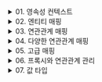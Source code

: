 

<details>
<summary>01. 영속성 컨텍스트 </summary>
<div markdown="1">

### 영속성 컨텍스트
- 엔티티를 영구 저장하는 환경

### 엔티티의 생명주기
- 비영속
  - (new/transient) 영속성 컨텍스트와 전혀 관계가 없는 새로운 상태
- 영속
  - 영속성 컨텍스트에 관리되는 상태
- 준영속
  - 영속성 컨텍스트에 저장되었다가 분리된 상태
- 삭제
  - 삭제된 상태 
  - em.remove(member) 객체 자체를 삭제

![img.png](imgs/img.png)

### 영속성 컨텍스트를 사용하여 얻는 이점
- 강의에서도 얘기했지만 항상 어떤 것과 어떤 것을 매핑하는 중간계층의 컨텍스트를 사용할 경우 크게 두 가지의 이점을 얻을 수 있다
1. buffered 작업
2. 캐시 이용
- 영속성 컨텍스트 역시 RDB와 객체 엔티티간의 매핑으로써 다음의 이점을 얻을 수 있다
  - 1차 캐시 
    - em.persist로 객체를 영속화 할 경우 em.find할 때 1차 캐시에서 조회할 수 있다.
    - DB connection과 반복되는 쿼리 작업을 을 줄일 수 있다.
    - 만약 em.find를 한경우 cache miss가 나면 DB에서 꺼내와서 1차 캐시에 객체를 담아 둔다.
  - 동일성 보장
    - Member a = em.find(Member.class, 1L);
    - Member b = em.find(Member.class, 1L);
    - a == b가 성립한다. 
    - 어려운 말로 1차 캐시로 반복 가능한 읽기 등급의 트랜잭션 격리 수준을 데이터베이스가 아닌 애플리케이션 차원에서 제공한다고 표현할 수 있다
  - 쓰기 지연
    - 트랜잭션을 지원하는 쓰기 지연
    - em.persist는 객체를 영속화 할 뿐 sql을 실행시키지 않는다.
    - 커밋하는 순간 데이터가 영구화 된다.
    - flush: 데이터베이스에 sql 저장소에 있는 쿼리들을 실행시켜 영속성 컨텍스트와 DB의 내용을 동기화
      - 다만 flush 후 커밋하지 않으면 트랜잭션 단위 roll back이 가능한 상태이다.
    ![img.png](img.png)
  - 변경 감지
    - 이전 실전편에서 데이터를 수정할 경우 memberA.setUsername("h");와 같이 수정하고 따로 persist 할 필요가 없는 것을 보았었다
    - 이와 같은 과정이 가능한 것은 영속성 컨텍스트에 엔티티와 스냅샷을 비교하는 과정이 있기 때문 
    ![img_1.png](img_1.png)
  - 지연 로딩
- 
</div>
</details>


<details>
<summary>02. 엔티티 매핑 </summary>
<div markdown="1">

### @Entitiy
- @Entity가 붙은 클래스는 jpa가 관리, 엔티티라 한다.
- 테이블과 객체를 매핑할 클래스에 @Entity를 붙여주면 된다.
- 어노테이션을 사용하기 위해서 기본 생성자 필수!(접근 제어는 public 혹은 protected)
- final 클래스, enum, interface, inner 클래스는 사용 불가
- 저장할 필드에 final 사용 X

### 데이터베이스 스키마 자동 생성
- DDL을 애플리케이션 실행 시점에 자동 생성
- propertiy 파일에 DDL 행동의 속성을 설정할 수 있는데 create, create-drop, update, validate, none과 같은 속성들이 있다 
- 운영 장비에는 절대 create, create-drop, update를 사용하지 말자 (전부 지워버리는 수가 있다)
- 개발 초기 단계는 create 또는 update
- 많은 개발자들이 모여서 사용하는 테스트 서버는 update 또는 validate
- 스테이징과 운영 서버는 validate 또는 none을 사용하자

### 필드와 컬럼 매핑
### @Column
  - name: 필드와 매핑할 테이블의 컬럼 이름
  - insertable, updatable: 등록, 변경 가능 여부
  - nullable: 컬럼에 유니크 제약조건을 걸 때 사용
  - columnDefinition: 데이터베이스 컬럼 정보를 직접 줄 수 있다. 
    - ex) varchar(100) default ‘EMPTY'
  - length: 문자 길이 제약 조건
  - precision, scale: bigDecimal 타입에서 사용 floating number의 정밀도와 scale 지정
### @Enumerated
  - 자바 enum 타입을 매핑할 때 사용
  - 두가지 ORDINAL과 STRING 이쓴ㄴ데 항상 STRING을 사용하도록 하자 
### @Temporal
  - 날짜 타입을 매핑할 떄 사용
  - but 충분히 높은 버젼의 hibernate을 사용하고 있다면 LocalDate, LocalDateTime을 @Temporal없이 사용 가능
### @Lob
  - 데이터베이스 BLOB, CLOB 타입과 매핑
  - 지정할 수 있는 속성 없음
  - 매핑하는 필드 타입이 문자면 CLOB 매핑, 나머지는 BLOB 매핑
### @Transient
  - 필드 매핑 X
  - 데이터베이스에 저장 X

### 기본 키 매핑 어노테이션

### @Id
- PK임을 알림
### @GeneratedValue
- 키를 자동 생성 하도록 설정
- Strategies
  - IDENTITY: 데이터베이스에 위임
    - DB에 넣을 때 null로 주고 DB에서 키를 알아서 생성하도록 위임한다
    - 다만 persist 시점에 영속성 컨텍스트에서 관리하기 위해 SQL을 flush시점이 아니더라도 persist 시점에 바로 푸쉬한다.  
    - 버퍼의 장점을 누리지 못하지만 생각보다 cardinal한 성능저하는 일어나지 않음
  - SEQUENCE: 데이터베이스 시퀀스 오브젝트 사용
    - 오라클에서 많이 사용
    - jpa가 시퀀스 값을 db로 부터 가져와서 메모리에 저장한다. 
    - 데이터 베이스에 call next value 쿼리를 보내어 시퀀스 오브젝트의 값을 가져온다
    - 시퀀스 값은 db에서 미리 정의 되어 있는 것이 IDENTITY와의 차이점 (가져온 후에 영속성 컨텍스트에 저장하는 것도 차이점)
    - 시퀀스 제네레이터는 커스텀 가능
      - 특히 주의 깊게 볼 속성은 allocationSize
      - allocationSize = 50(default)으로 하면 DB에서 시퀀스를 가져올 때 50개를 가져와서 로컬 메모리에 저장할 수 있다
      - 1번 할때마다 네트워크를 타면 부담스러우니 allocationSize이용하면 성능 최적화를 이룰 수 있다
      - 이론적으로는 사이즈가 크면 클수록 좋지만 웹서버를 내리는 시점에 id 값의 구멍이 생길 수 있다 (굳이 구멍 생겨도 문제는 없지만)
  - TABLE: 키 생성용 테이블 사용, 모든 DB에서 사용
    - 테이블을 직접사용하다 보니 락도 걸릴 수 있고 성능이 떨어질 수 있음
    - 잘 사용되는 매핑 전략은 아님
  - AUTO: 방언에 따라 자동 지정, default
- 결론은 뭘쓰냐!? 
  - 기본 키는 null이면 안되고 유일해야 하고 변하면 안된다.(서비스의 요소를 pk로 끌어오지 말자)
  - 권장: Long형 + 대체키 + 키 생성전략 사용(AUTO_INCREMENT나 SEQUENCE 전략 사용)
- 

</div>
</details>



<details>
<summary>03. 연관관계 매핑 </summary>
<div markdown="1">

### 데이터 중심 연관관계 모델링
- 회원과 팀이 있고 회원과 팀이 다대일 관계를 맺는 경우를 생각해보자
- 회원 엔티티에 teamId 속성을 두어 객체 간의 연관관계를 맺었다면 이는 객체를 테이블에 맞추어 모델링 한 것
  - 참조 대신에 외래 키를 그대로 사용한 것이다. (실제로 테이블이 이러한 구성)
  - 이는 객체 지향적인 방법은 아니다. 
- 객체를 테이블에 맞추어 데이터 중심으로 모델링 하면, 협력 관계를 만들 수 없다. 
  - 테이블은 외래 키로 조인을 사용해서 연관된 테이블을 찾겠지만 객체는 참조를 이용해서 연관된 객체를 찾아야 하기 때문
  - 테이블과 객체 사이에는 이런 큰 간격이 있다

### 객체 지향 모델링
- 회원과 팀이 있고 회원과 팀이 다대일 관계를 맺는 경우 Member 클래스의 필드에 Team 필드가 존재한다면 Member객체는 참조값을 이용해 연관관계를 맺게 된다.
- 객체 지향적으로 모델링 하면 객체의 참조와 테이블의 외래키를 매핑하게 되는 것이다.
- 결국 jpa가 연관관계 매핑에서 객체와 테이블의 간극을 매핑하는 것

### 단방향 연관관계와 양방향 연관관계
### 단방향
![img_2.png](img_2.png)
- 멤버는 팀의 참조값을 가지고 있어 연관관계를 맺지만 팀은 Member로 향하는 연관관계를 가지고 있지 않다. 

### 양방향 
![img_3.png](img_3.png)
- 멤버에서 팀으로의 연관관계뿐만 아니라 역방향 연관관계 역시 가지고 있다 

### 객체와 테이블이 관계를 맺는 차이
- 객체와 테이블간의 연관관계를 맺는 차이를 이해해야 jpa에서 연관관계를 매핑하는 블랙박스를 이해할 수 있다.
- 객체의 양방향 관계는 사실 양방향 관계가 아니라 서로 다른 단방향 관계 2개다 (단방향에서 역방향을 추가해준 것일 뿐)
- 반면 테이블은 외래 키 하나로 두 테이블의 연관관계를 관리하는데 이는 양방향 연관관계이다.(양쪽으로 모두 join 가능)
- 따라서 테이블은 두 테이블 중 하나로 외래키를 관리해야 한다. 
- 외래키를 가지고 있는 쪽은 연관관계의 주인이 되는데 객체의 연관관계를 매핑하려면 이러한 특성에 주목해야 함 

### 연관관계의 주인
- 객체의 두 관계 중 하나를 연관관계의 주인으로 지정해야 한다.
- 연관관계의 주인만이 외래 키를 관리
- 주인이 아닌쪽은 읽기만 가능
- 주인은 mappedBy 속성 사용X
- 주인이 아니면 mappedBy 속성으로 주인 지정
- 객체에서 연관관계의 주인은 외래키가 있는 곳으로 설정해야 함 (de facto standard)

### 양방향 매핑 시 가장 많이 하는 실수
![img_4.png](img_4.png)
- 연관관계의 주인이 아닌 1쪽 엔티티에만 추가를 해준 후에 member 테이블의 TEAM_ID를 살펴보면 null로 지정되어 있다.
- 연관 관계의 주인은 연관 관계를 갖는 두 객체 사이에서 조회,저장,수정,삭제를 모두 할 수 있지만 연관관계의 주인이 아니면 조회만 가능하다. 
  ### 왜??
    - 멤버에서 팀을 바꾸든지 팀에서 멤버를 바꾸든지 객체 입장에서는 두 방법 다 맞는 방법이긴 하다
    - 하지만 객체에서 이렇게 양방향 연관 관계의 관리 포인트가 두 곳일 때는 테이블과 매핑을 담당하는 JPA에게 혼란을 주게 됨
    - 그렇기 때문에 두 객체 사이의 연관 관계의 주인을 정해서 관리 포인트를 한 곳으로 좁혀 주는 것이 mappedBy인 것! 
  ### 그렇다면 연관관계의 주인만 제어하면 되나?
  - 데이터베이스만 생각했을 때는 맞겠지만 객체를 생각해보면 둘 다 변경해주는 것이 좋다. 두 참조를 사용하는 순수한 두 객체의 데이터 동기화를 위한 것임

### 다음을 권장한다
- 단방향 매핑만으로도 사실 연관관계 매핑은 완료 된 것
- 양방향 매핑은 반대 방향으로 조회(객체 그래프 탐색) 기능이 추가 된 것 뿐
- 단방향 매핑을 잘 수행하는 것이 중요하고 양방향은 필요할 때 추가해도 된다.
- 사실 단방향이 깔끔하다.
  - 문맥상으로도 주문서를 보고 주문에 관한 정보를 찾는 것이 일반적
  - 즉 중간 테이블을 통해 쿼리를 시작하는 것이 일반적이지 멤버에서 getOrders하는 것은 설계 오류라고 볼 수 있을 정도
  - 관심사를 끊어내는 것이 더 깔끔하고 simple하다!


</div>
</details>



<details>
<summary>04. 다양한 연관관계 매핑 </summary>
<div markdown="1">

### 다대일 단방향
- 가장 많이 사용하는 연관관계
![img_5.png](img_5.png)

### 다대일 양방향
- 외래 키가 있는 쪽이 연관관계의 주인
- 양쪽을 서로 참조하도록 개발
![img_6.png](img_6.png)

### 일대다 단방향
- 일이 연관관계의 주인
- 테이블은 항상 다 쪽에 외래 키가 있음
- 객체와 테이블의 차이 때문에 반대편 테이블의 외래 키를 관리하는 특이한 구조
- @JoinColumn을 꼭 사용해야 함. 그렇지 않으면 조인 테이블 방식을 사용함(중간에 테이블을 하나 추가)
![img_7.png](img_7.png)
- 일대다 단방향 매핑의 단점
  - 엔티티가 관리하는 외래 키가 매핑된 테이블이 아닌 다른 테이블에 있음
  - 연관관계 관리를 위해 추가로 UPDATE SQL이 실행된다.
- 일대다 단방향 매핑보다는 다대일 양방향 매핑을 사용하자! 

### 일대다 양방향
![img_8.png](img_8.png)
- 이런 매핑은 공식적으로 존재하지 않음 -> 야매로 해결한 것
- @JoinColumn(insertable = false, updatable = false)
- 읽기 전용 필드를 사용해서 양방향 처럼 사용하는 방법
- 역시나.. 다대일 양방향을 사용하자

### 일대일: 주 테이블에 외래 키 단방향
- 일대일 관계는 그 반대도 일대일
- 주 테이블이나 대상 테이블 중에 외래 키 선택 가능(주 테이블은 주로 접근하는 테이블쯤으로 이해하자)
- 외래 키에 데이터베이스 유니크 제약조건 추가()
![img_9.png](img_9.png)

### 일대일: 주 테이블에 외래 키 양방향
- 다대일 양방향 매핑처럼 외래 키가 있는 곳이 연관관계의 주인
- 반대편은 mappedBy 적용
![img_10.png](img_10.png)

### 일대일: 대상 테이블에 외래 키 단방향
- 단방향 관계는 JPA 지원 X
- 양방향 관계는 지원 

### 일대일: 대상 테이블에 외래키 양방향
![img_11.png](img_11.png)

### 일대일 정리
- 주 테이블에 외래키
  - 주 객체가 대상 객체의 참조를 가지는 것 처럼 주 테이블에 외래키를 두고 대상 테이블을 찾음
  - 객체지향 개발자 선호
  - JPA 매핑 편리
  - 장점: 주 테이블만 조회해도 대상 테이블에 데이터가 있는지 확인 가능
  - 단점: 값이 없으면 외래 키에 null을 허용하게 된다.
- 대상 테이블에 외래 키 
  - 대상 테이블에 외래 키가 존재
  - 전통적인 데이터베이스 개발자 선호
  - 장점: 주 테이블과 대상 테이블을 일대일에서 일대다 관계로 변경할 때 테이블 구조 유지
  - 단점: 프록시 기능의 한계로 지연 로딩으로 설정해도 항상 즉시 로딩됨
    - 코드 상에서 멤버 엔티티에서 락커를 액세스 할 경우 멤버 객체를 로딩할 때 멤버 테이블의 FK에 락커가 있는지 없는지만 판단하면 된다.
    - 있으면 프록시 객체를 넣어주고 없으면 null을 넣음
    - 나중에 진짜 락커 필드에 액세스 할 때 쿼리가 나가며 지연로딩이된다.
    - 그런데 대상 테이블에 외래 키를 저장한다면 JPA가 멤버의 락커를 조회하는 상황에서 DB의 멤버 테이블만 조회해서는 모른다
    - 어차피 락커 테이블을 찾아가서 멤버가 있는지 확인해 봐야 알 수 있는 것
    - 어차피 쿼리가 나간다는 이야기는 프록시를 만들 필요가 없다는 이야기.

### 다대다
- 관계형 데이터베이스는 정규화된 테이블 2개로 다대다 관계를 표현할 수 없음
- 연결 테이블을 추가해서 일대다, 다대일 관계로 풀어내야 함
- 객체는 컬렉션을 이용한 다대다 관계를 맺을 수 있지만 테이블은 불가능!

### jpa 제공 @ManyToMany를 이용한 다대다는 사용을 권장하지 않는다(쓰지마라!)
- @ManyToMany 어노테이션과 @JoinTable로 연결 테이블을 지정하여 사용할 수 있지만 연결 테이블에 다른 데이터가 비집고 들어갈 수 없다
- 확장에 닫힌다

### 다대다 한계 극복
- 연결 테이블 용 엔티티를 추가 (연결 테이블을 엔티티로 승격)
</div>
</details>



<details>
<summary>05. 고급 매핑 </summary>
<div markdown="1">

### 상속관계 매핑
- 관계형 데이터베이스는 상속 관계 없음
- 슈퍼 타입과 서브 타입 관계라는 모델링 기법이 객체 상속과 유사하긴 함
- 상속관계 매핑: 객체의 상속 구조와 DB의 슈퍼타입 서브타입 관계를 매핑
- 슈퍼타입 서브타입 논리 모델을 실제 물리 모델로 구현하는 방법
  - 조인 전략
  - 단일 테이블 전략
  - 구현 클래스마다 테이블 전략

### 조인 전략
![img_12.png](img_12.png)
- 아이템을 상속하는 클래스의 테이블과 조인하는 전략
- 장점
  - 테이블이 정규화된다.
  - 외래 키 참조 무결성 제약조건 활용 가능
  - 저장공간 효율화
- 단점 
  - 조회시 조인을 많이 사용, 성능 저하
  - 조회 쿼리가 복잡
  - 데이터 저장시 INSERT SQL 두번 호출

### 단일 테이블 전략
![img_13.png](img_13.png)
- 상속하는 클래스의 모든 컬럼을 하나의 테이블에 다 때려 넣고 타입에 맞는 컬럼만 뽑아 쓰는 전략
- 장점
  - 조인이 필요 없음으로 조회 성능 빠름
  - 조회 쿼리 단순
- 단점 
  - 자식 엔티티가 매핑한 컬럼은 모두 null이 허용된다
  - 단일 테이블에 모든 것을 저장함으로 테이블이 커질 수 있고 상황에 따라서 조회 성능이 오히려 더 느려질 수도 있다

### 구현 클래스마다 테이블 전략
![img_14.png](img_14.png)
- 부모 클래스에서 필요한 컬럼을 하위 클래스에 모두 재정의 하는 것 
- 이건 걍 쓰지마라
- 장점 
  - 서브 타입을 명확하게 구분해서 처리할 때 효과적
  - not null 제약조건 사용 가능
- 단점
  - 여러 자식 테이블을 함께 조회할 때 성능이 느림(UNION SQL 필요)
  - 자식 테이블을 통합해서 쿼리하기 어려움

### @MappedSuperclass
- 공통 매핑 정보가 필요할 때 사용할 수 있다
- 테이블이 생성되는 것이 아니라 속성만을 상속하도록 하는 기능
- 부모 클래스를 상속 받는 자식 클래스에 매핑 정보만 제공
- 추상 클래스 권장
- 테이블과 관계 없고, 단순히 엔티티가 공통으로 사용하는 매핑 정보를 모으는 역할


</div>
</details>




<details>
<summary>06. 프록시와 연관관계 관리 </summary>
<div markdown="1">

### 프록시
- Member를 조회할 때 Team도 함께 조회해야 할까?
- Team과 관련된 필드를 조회하지 않는다면 불 필요 없음
- 그럼에도 member를 find 할 때 Team을 가져온다면 불필요하다고 볼 수 있음
- 이를 위해 나온 개념이 프록시
- 데이터베이스 조회를 미루는 가짜 엔티티 객체를 조회할 수 있는거시다

### 프록시 특징
- 실제 클래스를 상속 받아서 만들어짐
- 실제 클래스와 겉 모양이 같다
- 사용하는 입장에서는 진짜 객체인지 프록시 객체인지 구분하지 않고 사용 가능
- 프록시 객체는 실제 객체의 참조를 보관
- 프록시 객체를 호출하면 프록시 객체는 실제 객체의 메소드 호출
- ![img_15.png](img_15.png)
- ![img_16.png](img_16.png)
- 프록시 객체는 처음 사용할 때 한 번만 초기화
- 프록시 객체를 초기화 할 때 프록시 객체가 실제 엔티티로 바뀌는 것이 아님 target 필드가 실제 엔티티의 참조값으로 초기화 되는 것
- 프록시 객체는 원본 엔티티를 상속받음 따라서 타입 체크 시 주의해야 함
  - 프록시 클래스는 hibernateProxy블라블라. 엔티티 클래스와 다르기에 타입 체크 시 명심해야 한다
  - '=='을 사용하지 말고 instanceof를 사용해랑
- 영속성 컨텍스트에 찾는 엔티티가 이미 있으면 em.getReference()를 호출해도 실제 엔티티 반환
  - 반대로 프록시가 이미 영속성 컨텍스트내에 존재할 경우 em.find를 해도 프록시가 반환된다.
  - jpa는 같은 트랜잭션 내에서 a == a를 보장하기 위해 꽤나 노력하는 듯
  - 이를 위한 빌드업인가 싶다. 
- 영속성 컨텍스트의 도움을 받을 수 없는 준영속 상태일 때 프록시를 초기화하고자 하면 문제 발생! 
  - 프록시도 영속성 컨텍스트에서 관리되고 있어야 lazyInit의 이점을 누릴 수 있다. 
  - LazyInitializationException이 떠지면 오늘의 강의를 떠올리자! 

### 지연 로딩
- 연관관계에서 지연 로딩 LAZY를 사용하면 Member를 조회할 때 Team객체를 프록시 객체로 설정할 수 있다

### 즉시 로딩
- EAGER를 사용하면 Member를 조회할 때 Team 객체를 즉시 조회하여 load한다.

### 프록시와 즉시 로딩 주의
- 실무에선 지연 로딩으로 쳐발쳐발하자
- 즉시 로딩을 적용하면 예상하지 못한 SQL이 발생할 수 있다
- 즉시 로딩은 JPQL에서 N+1 문제를 일으킨다!
  - 하나의 쿼리가 N개의 쿼리를 추가로 만들어낼 수 있다는 것
- ManyToOne, OneToOne은 기본이 즉시 로딩임으로 명시적으로 LAZY로 설정하자
- ToMany는 기본이 지연 로딩이다
- 이론적으로는 자주 사용되면 즉시 로딩을 사용하고 가끔 사용하면 지연 로딩이 좋지만 무조건 지연 로딩을 사용하고 자주 사용되는 부분에 대해서는 페치 조인과 같은 해결책을 사용하도록 하자

### 영속성 전이: CASCADE
- 특정 엔티티를 영속 상태로 만들 때 연관된 엔티티도 함께 영속 상태로 만들고 싶은 경우 사용
- 영속성 전이는 연관관계를 매핑하는 것과 아무런 관련이 없다
- 엔티티를 영속화할 때 연관된 엔티티도 함께 영속화 하는 편리함을 제공할 뿐

### CASCADE의 종류
- ALL: 모두 적용
- PERSIST: 영속 적용
- REMOVE: 삭제 적용

### 고아 객체
- 부모 엔티티와 연관관계가 끊어진 자식 엔티티를 얘기하는 것
- 고아 객체 제거는 orphanRemoval = true로 가능하다
- ![img_17.png](img_17.png)
- 위와 같이 부모가 자식을 버리고 orphanremoval이 걸려 있다면 DELETE 쿼리가 자동으로 나간다.

### 주의 사항
- 고아 객체든 CASCADE든 특정 엔티티가 개인 소유할 경우, 그리고 parent와 child의 라이프 사이클이 유사한 경우 사용하는 것이 좋다.
- 상태 전이의 propagation을 충분히 고려해야 한다는 뜻!
- 다른 곳에서 child를 또 소유하고 있다면 갑자기 사라지는 불상사 발생 가능..

### 영속성 전이 + 고아 객체, 생명주기
- CascadeType.ALL + orphanRemoval=true
- 두 옵션을 모두 활성화 하면 부모 엔티티를 통해서 자식의 생명 주기를 관리할 수 있음
- CascadeType.REMOVE 와 orphanRemoval=true는 다르다
  - cascade는 부모 엔티티 삭제 -> 자식 엔티티 삭제
  - orphanRemoval=true는 고아객체 자동 삭제


</div>
</details>

<details>
<summary>07. 값 타입 </summary>
<div markdown="1">

### JPA의 데이터 타입 분류

- 엔티티 타입
  - @Entity로 정의하는 객체
  - 데이터가 변해도 '식별자'로 지속해서 추적 가능
  - ex) 회원 엔티티의 키나 나이 값을 변경해도 식별자로 인식 가능! 
- 값 타입
  - int, Integer, String처럼 단순히 값으로 사용하는 자바 기본 타입이나 객체
  - 식별자가 없고 값만 있음으로 추적 불가!
  - int a = 10;, int b =a 인 경우 a의 값을 변경해도 b의 값은 바뀌지 않는다. 값! 이기 때문

### 값 타입 분류
- 값 타입은 다시 다음으로 구분된다.
  - 기본값 타입
    - 자바 기본 타입(primitive)
      - int, double 등등
    - Wrapper class
    - String 
  - 임베디드 타입 (복합 값 타입)
  - 컬렉션 값 타입

### 기본 값 타입
- 생명주기를 엔티티에 의존
  - 회원을 삭제하면 이름, 나이 필드도 함께 삭제된다.
- 값 타입은 공유하면 안된다. (공유 되지도 않고)
  - 회원 이름을 변경했는데 다른 회원의 이름도 함께 변경되면 안됨
  - primitive 타입은 항상 값을 복사하기 때문에 다른 객체로의 side effect가 없긴 하다.
  - Wrapper 클래스는 참조를 사용하기에 주의를 해야 할 것 같지만 공유가 가능함에도 변경을 할 수 있는 방법이 없기에 side effect의 여지가 없음

### 임베디드 타입
- 새로운 값 타입을 직접 정의한 것
- 주로 기본 값 타입을 모아서 만들어서 복합 값 타입이라고도 함
- spoot-taxi 프로젝트 Location으로 미리 경험해 본 바 있다 (위도,경도)

### 임베디드 타입 사용 법
- @Embeddable: 값 타입을 정의하는 곳에 표시
- @Embedded: 값 타입을 사용하는 곳에 표시
- 기본 생성자 필수
- 한 곳에만 어노테이션 붙여도 사용 가능할 텐데 양쪽에 쓰는 것을 권장!

### 임베디드 타입의 장점
- 재사용 
- 높은 응집도 
- 객체 지향적 설계 (추가적인 메서드 필요할 때 관심사 분리 잘 할 수 있다.)
- 값 타입이기에 엔티티의 생명주기에 의존할 수 있다.

### 임베디드 타입과 테이블 매핑
- 임베디드 타입은 엔티티의 값일 뿐!
- 테이블에는 컬럼이 모두 매핑되지만 엔티티레벨에서 객체를 사용할 수 있도록 하는 것
- 객체와 테이블을 세밀하게 매핑하는 것을 가능하게 한다.

### 임베디드 타입과 연관관계
- ![img_18.png](img_18.png)
- Address (임베디드) 타입은 ZipCode (임베디드)를 가질 수 있다.
- 그런데 임베디드 타입인 PhoneNumber에서 엔티티를 참조하고 있는 경우는 어떻게 될까?
  - 별다른 조치 없이 임베디드 안에 엔티티를 쓸 수 있다. (외래키 그냥 가지고 있게 됨)

### @AttributeOverride
- 한 엔티티에서 같은 값 타입을 사용하면?
- ex) Address homeAddress, Address workAddress
  - 이런 경우 컬럼 명이 중복된다.
  - 오류 터짐
- AttributeOverrides, @AttributeOverride를 사용해서 컬럼 명 속성을 재정의 하면 같은 값 타입을 엔티티내에서 여러개 사용할 수 잇다

### 임베디드 타입과 null
- 임베디드 타입의 값 자체가 null이면 매핑한 컬럼 값은 모두 null이 된다. 

### 값 타입 공유 참조
- 임베디드 타입 같은 값 타입을 여러 엔티티에서 공유하면 위험함
- 회원1의 주소를 수정했는데 회원2의 주소가 수정되는 사이드 이펙트가 발생 가능하다!
- 따라서 값 타입의 실제 인스턴스를 공유하는 것은 위험 (주소값이 공유되면 안된다!)
- 대신 값(인스턴스)를 복사해서 사용해야 한다

### 객체 타입의 한계
- 위와 같이 인스턴스의 주소값이 공유되는 것을 막을 수 있는 방법이 없을까?
- 객체 타입은 참조 값을 직접 대입하는 것을 막을 방법이 없다.. 객체의 공유 참조는 피할 수 없는 것

### 불변 객체
- 참조를 막을 수는 없지만 객체 타입을 수정할 수 없도록 만들면 부작용을 차단 가능하다!
- 따라서 값 타입은 설계 시에 불변 객체로 설계해야 함 (생성 시점 이후 절대 값을 변경할 수 없는 객체!)
- 불변 객체로 설계하는 방법은 여러가지가 있지만 간단한 방법은 생성자로만 값을 설정하고 setter를 만들지 않은 형태
- 참고로 Integer, String은 자바가 제공하는 대표적인 불변 객체이다.

### 값 타입의 비교
- 값 타입: 인스턴스가 달라도 그 안에 값이 같으면 같은 것으로 봐야 한다.
- 하지만 클래스 간의 == 비교는 주소 값을 비교.. false가 나올 것이 자명하다
- 비교에는 동일성 (identity)비교와 동등성(equivalence) 비교가 있는데 값 타입에서는 동등성 비교를 해야 하는 것이다!
- 값 타입은 equals 메서드를 이용한 동등성 비교를 해야 한다!
- 값 타입의 equals 메서드를 적절히 재정의 하여 사용하장

### 값 타입 컬렉션
- 값 타입을 하나 이상 저장할 때 값 타입 컬렉션을 사용한다
- @ElemnetCollection(값 타입 컬렉션임을 알린다), @CollectionTable(생성될 테이블에 대한 정보를 알린다) 사용
- 데이터베이스는 컬렉션을 같은 테이블에 저장할 수 없기에 컬렉션을 저장하기 위한 별도의 테이블이 필요하다

### 값 타입 컬렉션 저장
- 멤버가 favoriteFood라는 String 값 타입 컬렉션을 가지고 있는 경우를 생각해보자
- 컬렉션에 값 타입을 추가할 때는 다음의 코드로 충분하다
```java
  member.getFavoriteFoods().add("치킨");
```
- 유의 깊게 봐야 할 점이 있는데 값 타입 컬렉션 매핑을 담당하는 테이블에 별도의 작업 없이 CascadeType.ALL이 걸려있는 것 처럼 동작한 다는 것이다.

### 값 타입 조회
- 값 타입 컬렉션을 포함하고 있는 member를 조회할 경우 값 타입에 대한 조회는 지연 로딩 전략이 디폴트이다.
- 멤버를 조회해도 값 타입 관련한 추가 쿼리가 없는 것을 예제로 확인했다
- 값 타입 컬렉션은 영속성 전이 + 고아 객체 기능을 필수로 가진다고 볼 수 있다

### 값 타입 컬렉션의 제약사항
- 값 타입은 엔티티와 다르게 식별자 개념이 없다.
- 값은 변경하면 추적이 어렵다.
- 값 타입 컬렉션에 변경 사항이 발생하면, 주인 엔티티와 연관된 모든 데이터를 삭제하고, 값 타입 컬렉션에 있는 현재 값을 모두 다시 저장한다. 
- 값 타입 컬렉션을 매핑하는 테이블은 모든 컬럼을 묶어서 기본 키를 구성해야 함
- 이쯤 되면 이상함을 눈치 채고 쓰지 말아야 한다. 전부 지우고 다시 쓰다니...

### 값 타입 컬렉션 대안
- 실무에서는 상황에 따라 값 타입 컬렉션 대신에 일대다 관계를 고려하라
- 일대다 관계를 위한 엔티티를 만들고 여기에서 값 타입을 사용
- 영속성 전이, 고아 객체 제거를 통해 값 타입 컬렉션 처럼 사용 가능하다
  - 영속성 전이와 고아 객체 제거를 함께 사용할 경우 부모 엔티티가 자식 엔티티의 생명주기를 관리할 수 있다고 저번 강의에서 배운바 있다.


</div>
</details>